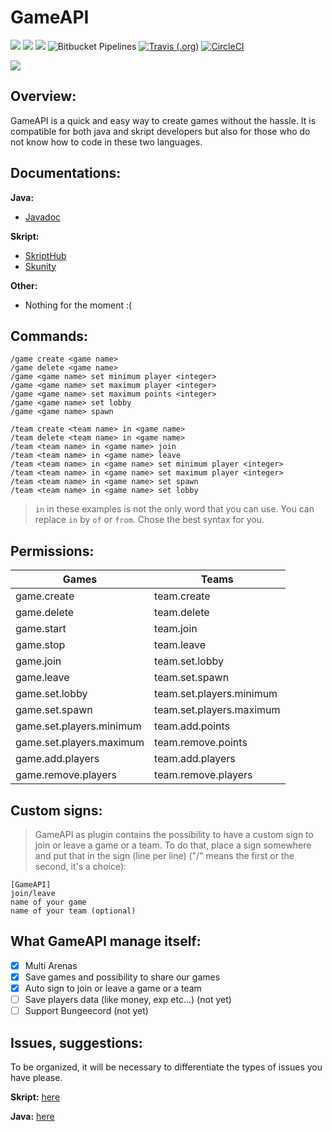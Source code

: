 # GameAPI

[![](https://img.shields.io/github/issues/AlexLew95/GameAPI.svg?style=for-the-badge)](https://github.com/AlexLew95/GameAPI/issues) [![](https://img.shields.io/github/forks/AlexLew95/GameAPI.svg?style=for-the-badge)](https://github.com/AlexLew95/GameAPI/forks) [![](https://img.shields.io/github/stars/AlexLew95/GameAPI.svg?style=for-the-badge)](https://github.com/AlexLew95/GameAPI/stars) ![Bitbucket Pipelines](https://img.shields.io/bitbucket/pipelines/AlexLew95/gameapi.svg?label=Nightly%20build&style=for-the-badge) [![Travis (.org)](https://img.shields.io/travis/AlexLew95/GameAPI.svg?label=Travis%20CI&style=for-the-badge)](https://travis-ci.org/AlexLew95/GameAPI) [![CircleCI](https://img.shields.io/circleci/project/github/AlexLew95/GameAPI/master.svg?label=Circle%20CI&style=for-the-badge)](https://circleci.com/gh/AlexLew95/GameAPI)

![](https://i.imgur.com/Lo4xPqv.png)

## Overview:

GameAPI is a quick and easy way to create games without the hassle. It is compatible for both java and skript developers but also for those who do not know how to code in these two languages.

## Documentations:

**__Java:__**

 - [Javadoc](https://alexlew95.github.io/GameAPI/javadoc/)

**__Skript:__**

 - [SkriptHub](http://skripthub.net/docs/?addon=GameAPI)
 - [Skunity](https://docs.skunity.com/syntax/search/addon:GameAPI)
 
**__Other:__**

 - Nothing for the moment :(

## Commands:

```
/game create <game name>
/game delete <game name>
/game <game name> set minimum player <integer>
/game <game name> set maximum player <integer>
/game <game name> set maximum points <integer>
/game <game name> set lobby
/game <game name> spawn

/team create <team name> in <game name>
/team delete <team name> in <game name>
/team <team name> in <game name> join
/team <team name> in <game name> leave
/team <team name> in <game name> set minimum player <integer>
/team <team name> in <game name> set maximum player <integer>
/team <team name> in <game name> set spawn
/team <team name> in <game name> set lobby
```

> ``in`` in these examples is not the only word that you can use. You can replace ``in`` by ``of`` or ``from``. Chose the best syntax for you.

## Permissions:

| Games                    | Teams                    |
|--------------------------|--------------------------|
| game.create              | team.create              |
| game.delete              | team.delete              |
| game.start               | team.join                |
| game.stop                | team.leave               |
| game.join                | team.set.lobby           |
| game.leave               | team.set.spawn           |
| game.set.lobby           | team.set.players.minimum |
| game.set.spawn           | team.set.players.maximum |
| game.set.players.minimum | team.add.points          |
| game.set.players.maximum | team.remove.points       |
| game.add.players         | team.add.players         |
| game.remove.players      | team.remove.players      |

## Custom signs:

> GameAPI as plugin contains the possibility to have a custom sign to join or leave a game or a team. To do that, place a sign somewhere and put that in the sign (line per line) ("/" means the first or the second, it's a choice):

```
[GameAPI]
join/leave
name of your game
name of your team (optional)
```



## What GameAPI manage itself:

 - [x] Multi Arenas
 - [x] Save games and possibility to share our games
 - [x] Auto sign to join or leave a game or a team
 - [ ] Save players data (like money, exp etc...) (not yet)
 - [ ] Support Bungeecord (not yet)

 ## Issues, suggestions:
 
 To be organized, it will be necessary to differentiate the types of issues you have please.
 
 **__Skript:__** [here](https://github.com/AlexLew95/GameAPI/issues/new?milestone=Skript+part)
 
**__Java:__** [here](https://github.com/AlexLew95/GameAPI/issues/new?milestone=Java+part)
